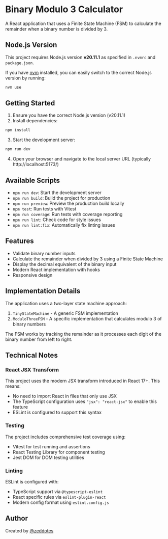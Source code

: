# Binary Modulo 3 Calculator

A React application that uses a Finite State Machine (FSM) to calculate the remainder when a binary number is divided by 3.

## Node.js Version

This project requires Node.js version **v20.11.1** as specified in `.nvmrc` and `package.json`.

If you have [nvm](https://github.com/nvm-sh/nvm) installed, you can easily switch to the correct Node.js version by running:

```bash
nvm use
```

## Getting Started

1. Ensure you have the correct Node.js version (v20.11.1)
2. Install dependencies:

```bash
npm install
```

3. Start the development server:

```bash
npm run dev
```

4. Open your browser and navigate to the local server URL (typically http://localhost:5173/)

## Available Scripts

- `npm run dev`: Start the development server
- `npm run build`: Build the project for production
- `npm run preview`: Preview the production build locally
- `npm test`: Run tests with Vitest
- `npm run coverage`: Run tests with coverage reporting
- `npm run lint`: Check code for style issues
- `npm run lint:fix`: Automatically fix linting issues

## Features

- Validate binary number inputs
- Calculate the remainder when divided by 3 using a Finite State Machine
- Display the decimal equivalent of the binary input
- Modern React implementation with hooks
- Responsive design

## Implementation Details

The application uses a two-layer state machine approach:
1. `TinyStateMachine` - A generic FSM implementation
2. `ModuloThreeFSM` - A specific implementation that calculates modulo 3 of binary numbers

The FSM works by tracking the remainder as it processes each digit of the binary number from left to right.

## Technical Notes

### React JSX Transform

This project uses the modern JSX transform introduced in React 17+. This means:

- No need to import React in files that only use JSX
- The TypeScript configuration uses `"jsx": "react-jsx"` to enable this feature
- ESLint is configured to support this syntax

### Testing

The project includes comprehensive test coverage using:
- Vitest for test running and assertions
- React Testing Library for component testing
- Jest DOM for DOM testing utilities

### Linting

ESLint is configured with:
- TypeScript support via `@typescript-eslint`
- React specific rules via `eslint-plugin-react`
- Modern config format using `eslint.config.js`

## Author

Created by [@zeddotes](https://github.com/zeddotes) 